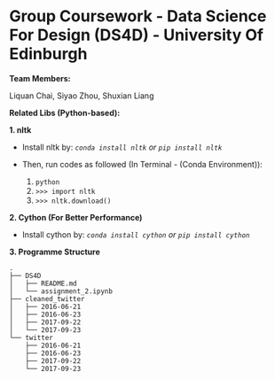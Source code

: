 # Group Coursework - Data Science For Design (DS4D) - University Of Edinburgh

**Team Members:**

Liquan Chai, Siyao Zhou, Shuxian Liang

**Related Libs (Python-based):**

**1. nltk**
* Install nltk by: 
	*`conda install nltk` or `pip install nltk`*
	
* Then, run codes as followed (In Terminal - (Conda Environment)):
	1. `python`
	1. `>>> import nltk`
	1. `>>> nltk.download()`

**2. Cython (For Better Performance)**
* Install cython by: 
	*`conda install cython` or `pip install cython`*

**3. Programme Structure**
```
.
├── DS4D
│   ├── README.md
│   └── assignment_2.ipynb
├── cleaned_twitter
│   ├── 2016-06-21
│   ├── 2016-06-23
│   ├── 2017-09-22
│   └── 2017-09-23
└── twitter
    ├── 2016-06-21
    ├── 2016-06-23
    ├── 2017-09-22
    └── 2017-09-23
```
